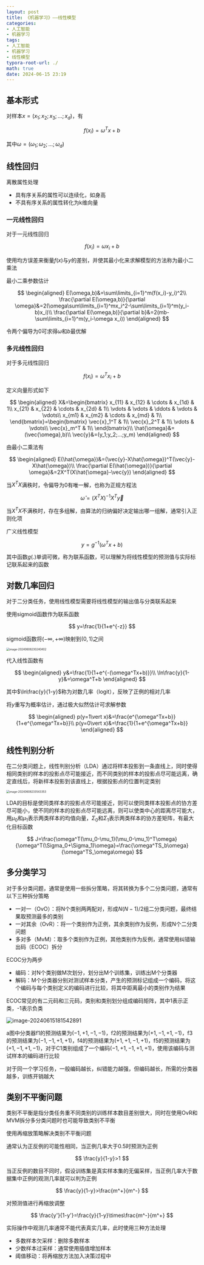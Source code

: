 ```yaml
---
layout: post
title: 《机器学习》——线性模型
categories:
- 人工智能
- 机器学习
tags:
- 人工智能
- 机器学习
- 线性模型
typora-root-url: ./
math: true
date: 2024-06-15 23:19
---
```


## 基本形式

对样本$x=(x_1;x_2;x_3;...;x_d)$，有

$$
f(x_i)=\omega^Tx+b
$$

其中$\omega=(\omega_1;\omega_2;...;\omega_d)$

## 线性回归

离散属性处理

-   具有序关系的属性可以连续化，如身高
-   不具有序关系的属性转化为k维向量

### 一元线性回归

对于一元线性回归

$$
f(x_i)=\omega x_i+b
$$

使用均方误差来衡量$f(x)$与$y$​的差别，并使其最小化来求解模型的方法称为最小二乘法

最小二乘参数估计

$$
\begin{aligned}
E(\omega,b)&=\sum\limits_{i=1}^m(f(x_i)-y_i)^2\\
\frac{\partial E(\omega,b)}{\partial \omega}&=2(\omega\sum\limits_{i=1}^mx_i^2-\sum\limits_{i=1}^m(y_i-b)x_i)\\
\frac{\partial E(\omega,b)}{\partial b}&=2(mb-\sum\limits_{i=1}^m(y_i-\omega x_i))
\end{aligned}
$$

令两个偏导为0可求得$\omega$和$b$最优解

### 多元线性回归

对于多元线性回归

$$
f(x_i)=\omega^T x_i+b
$$

定义向量形式如下

$$
\begin{aligned}
X&=\begin{bmatrix}
x_{11} & x_{12} & \cdots & x_{1d} & 1\\
x_{21} & x_{22} & \cdots & x_{2d} & 1\\
\vdots & \vdots & \ddots & \vdots & \vdots\\
x_{m1} & x_{m2} & \cdots & x_{md} & 1\\
\end{bmatrix}=\begin{bmatrix}
\vec{x}_1^T & 1\\
\vec{x}_2^T & 1\\
\vdots & \vdots\\
\vec{x}_m^T & 1\\
\end{bmatrix}\\
\hat{\omega}&=(\vec{\omega},b)\\
\vec{y}&=(y_1;y_2;...;y_m)
\end{aligned}
$$

由最小二乘法有

$$
\begin{aligned}
E(\hat{\omega})&=(\vec{y}-X\hat{\omega})^T(\vec{y}-X\hat{\omega})\\
\frac{\partial E(\hat{\omega})}{\partial \omega}&=2X^T(X\hat{\omega}-\vec{y})
\end{aligned}
$$

当$X^TX$满秩时，令偏导为0有唯一解，也称为正规方程法

$$
\hat\omega=(X^TX)^{-1}X^T\vec y
$$

当$X^TX$不满秩时，存在多组解，由算法的归纳偏好决定输出哪一组解，通常引入正则化项

广义线性模型

$$
y=g^{-1}(\omega^Tx+b)
$$

其中函数$g(.)$单调可微，称为联系函数，可以理解为将线性模型的预测值与实际标记联系起来的函数

## 对数几率回归

对于二分类任务，使用线性模型需要将线性模型的输出值与分类联系起来

使用sigmoid函数作为联系函数

$$
y=\frac{1}{1+e^{-z}}
$$

sigmoid函数将$(-\infty,+\infty)$映射到$(0,1)$之间

<img src="./assets/image-20240608230240402.png" alt="image-20240608230240402" style="zoom:50%;" />

代入线性函数有

$$
\begin{aligned}
y&=\frac{1}{1+e^{-(\omega^Tx+b)}}\\
\ln\frac{y}{1-y}&=\omega^T+b
\end{aligned}
$$

其中$\ln\frac{y}{1-y}$​称为对数几率（logit），反映了正例的相对几率

将$y$重写为概率估计，通过极大似然估计可求解参数

$$
\begin{aligned}
p(y=1\vert x)&=\frac{e^{\omega^Tx+b}}{1+e^{\omega^Tx+b}}\\
p(y=0\vert x)&=\frac{1}{1+e^{\omega^Tx+b}}
\end{aligned}
$$

## 线性判别分析

在二分类问题上，线性判别分析（LDA）通过将样本投影到一条直线上，同时使得相同类别的样本的投影点尽可能接近，而不同类别的样本的投影点尽可能远离，确定直线后，将新样本投影到该直线上，根据投影点的位置判定类别

<img src="./assets/image-20240608233543353.png" alt="image-20240608233543353" style="zoom:50%;" />

LDA的目标是使同类样本的投影点尽可能接近，则可以使同类样本投影点的协方差尽可能小，使不同的样本的投影点尽可能远离，则可以使类中心的距离尽可能大，用$\mu_0$和$\mu_1$表示两类样本的均值向量，$\Sigma_0$和$\Sigma_1$表示两类样本的协方差矩阵，有最大化目标函数

$$
J=\frac{\omega^T(\mu_0-\mu_1)(\mu_0-\mu_1)^T\omega}{\omega^T(\Sigma_0+\Sigma_1)\omega}=\frac{\omega^TS_b\omega}{\omega^TS_\omega\omega}
$$

## 多分类学习

对于多分类问题，通常是使用一些拆分策略，将其转换为多个二分类问题，通常有以下三种拆分策略

-   一对一（OvO）：将N个类别两两配对，形成$N(N-1)/2$组二分类问题，最终结果取预测最多的类别
-   一对其余（OvR）：将一个类别作为正例，其余类别作为反例，形成N个二分类问题
-   多对多（MvM）：取多个类别作为正例，其他类别作为反例，通常使用纠错输出码（ECOC）拆分

ECOC分为两步

-   编码：对N个类别做M次划分，划分出M个训练集，训练出M个分类器
-   解码：M个分类器分别对测试样本分类，产生的预测标记组成一个编码，将这个编码与每个类别定义的编码进行比较，将其中距离最小的类别作为结果

ECOC常见的有二元码和三元码，类别和类别划分组成编码矩阵，其中1表示正类，-1表示负类

![image-20240615181542891](./assets/image-20240615181542891.png)

a图中分类器f1的预测结果为$(-1,+1,-1,-1)$，f2的预测结果为$(+1,-1,+1,-1)$，f3的预测结果为$(-1,-1,+1,+1)$，f4的预测结果为$(+1,+1,-1,+1)$，f5的预测结果为$(+1,-1,+1,-1)$，对于C1类别组成了一个编码$(-1,+1,-1,+1,+1)$，使用该编码与测试样本的编码进行比较

对于同一个学习任务，一般编码越长，纠错能力越强，但编码越长，所需的分类器越多，训练开销越大

## 类别不平衡问题

类别不平衡是指分类任务重不同类别的训练样本数目差别很大，同时在使用OvR和MVM拆分多分类问题时也可能导致类别不平衡

使用再缩放策略解决类别不平衡问题

通常认为正反例的可能性相同，当正例几率大于0.5时预测为正例

$$
\frac{y}{1-y}>1
$$

当正反例的数目不同时，假设训练集是真实样本集的无偏采样，当正例几率大于数据集中正例的观测几率就可以判为正例

$$
\frac{y}{1-y}>\frac{m^+}{m^-}
$$

对预测值进行再缩放调整

$$
\frac{y'}{1-y'}=\frac{y}{1-y}\times\frac{m^-}{m^+}
$$

实际操作中观测几率通常不能代表真实几率，此时使用三种方法处理

-   多数样本欠采样：删除多数样本
-   少数样本过采样：通常使用插值增加样本
-   阈值移动：将再缩放方法加入决策过程中
